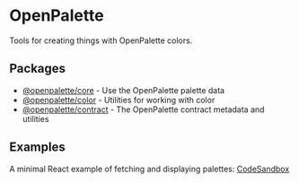 # OpenPalette

Tools for creating things with OpenPalette colors.

## Packages

- [@openpalette/core](./packages/core) - Use the OpenPalette palette data
- [@openpalette/color](./packages/color) - Utilities for working with color
- [@openpalette/contract](./packages/contract) - The OpenPalette contract metadata and utilities

## Examples

A minimal React example of fetching and displaying palettes: [CodeSandbox](https://codesandbox.io/s/compassionate-glade-ikz4d?file=/src/index.tsx)
